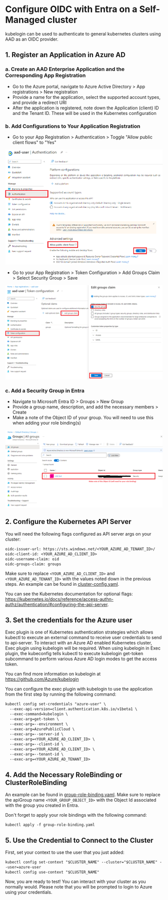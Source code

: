 # Configure OIDC with Entra on a Self-Managed cluster

kubelogin can be used to authenticate to general kubernetes clusters using AAD as an OIDC provider.

## 1. Register an Application in Azure AD

### a. Create an AAD Enterprise Application and the Corresponding App Registration

* Go to the Azure portal, navigate to Azure Active Directory > App registrations > New registration
* Provide a name for the application, select the supported account types, and provide a redirect URI
* After the application is registered, note down the Application (client) ID and the Tenant ID. These will be used in the Kubernetes configuration

### b. Add Configurations to Your Application Registration

* Go to your App Registration > Authentication > Toggle "Allow public client flows" to "Yes"

![Allow public client flows](./images/client-flows.png)

* Go to your App Registration > Token Configuration > Add Groups Claim > Select Security Group > Save

![Add groups claim](./images/groups-claim.png)

### c. Add a Security Group in Entra

* Navigate to Microsoft Entra ID > Groups > New Group
* Provide a group name, description, and add the necessary members > Create
* Make a note of the Object ID of your group. You will need to use this when adding your role binding(s)

![Entra](./images/entra-oid.png)


## 2. Configure the Kubernetes API Server

You will need the following flags configured as API server args on your cluster:

```
oidc-issuer-url: https://sts.windows.net/<YOUR_AZURE_AD_TENANT_ID>/
oidc-client-id: <YOUR_AZURE_AD_CLIENT_ID>
oidc-username-claim: oid
oidc-groups-claim: groups
```

Make sure to replace `<YOUR_AZURE_AD_CLIENT_ID>` and `<YOUR_AZURE_AD_TENANT_ID>` with the values noted down in the previous steps. An example can be found in [cluster-config.yaml](./cluster-config.yaml).

You can see the Kubernetes documentation for optional flags: https://kubernetes.io/docs/reference/access-authn-authz/authentication/#configuring-the-api-server.

## 3. Set the credentials for the Azure user

Exec plugin is one of Kubernetes authentication strategies which allows kubectl to execute an external command to receive user credentials to send to api-server. To interact with an Azure AD enabled Kubernetes cluster, Exec plugin using kubelogin will be required. When using kubelogin in Exec plugin, the kubeconfig tells kubectl to execute kubelogin get-token subcommand to perform various Azure AD login modes to get the access token.

You can find more information on kubelogin at https://github.com/Azure/kubelogin 

You can configure the exec plugin with kubelogin to use the application from the first step by running the following command:

```
kubectl config set-credentials "azure-user" \
  --exec-api-version=client.authentication.k8s.io/v1beta1 \
  --exec-command=kubelogin \
  --exec-arg=get-token \
  --exec-arg=--environment \
  --exec-arg=AzurePublicCloud \
  --exec-arg=--server-id \
  --exec-arg=<YOUR_AZURE_AD_CLIENT_ID> \
  --exec-arg=--client-id \
  --exec-arg=<YOUR_AZURE_AD_CLIENT_ID> \
  --exec-arg=--tenant-id \
  --exec-arg=<YOUR_AZURE_AD_TENANT_ID>
```

## 4. Add the Necessary RoleBinding or ClusterRoleBinding

An example can be found in [group-role-binding.yaml](./group-role-binding.yaml). Make sure to replace the apiGroup name `<YOUR_GROUP_OBJECT_ID>` with the Object Id associated with the group you created in Entra.

Don't forget to apply your role bindings with the following command:

```
kubectl apply -f group-role-binding.yaml
```

## 5. Use the Credential to Connect to the Cluster


First, set your context to use the user that you just added:

```
kubectl config set-context "$CLUSTER_NAME" --cluster="$CLUSTER_NAME" --user=azure-user
kubectl config use-context "$CLUSTER_NAME"
```

Now, you are ready to test! You can interact with your cluster as you normally would. Please note that you will be prompted to login to Azure using your credentials.
